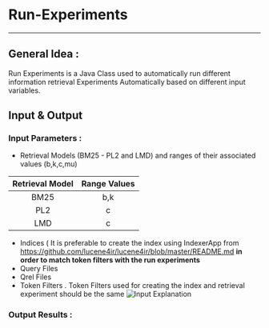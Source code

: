 # Run-Experiments
---

## General Idea  :

Run Experiments is a Java Class used to automatically run different information retrieval Experiments Automatically based on different input variables.

## Input & Output

### Input Parameters :
* Retrieval Models (BM25 - PL2 and LMD) and ranges of their associated values (b,k,c,mu)

| Retrieval Model | Range Values |
|:---:|:---:|
|BM25|b,k|
|PL2|c|
|LMD|c|

* Indices ( It is preferable to create the index using IndexerApp from https://github.com/lucene4ir/lucene4ir/blob/master/README.md __in order to match token filters with the run experiments__
* Query Files
* Qrel Files
* Token Filters . Token Filters used for creating the index and retrieval experiment should be the same
![Input Explanation](https://user-images.githubusercontent.com/47518534/56099576-a984b580-5f06-11e9-938e-185cdf3798b9.jpg "Input Explanation")

### Output Results :

